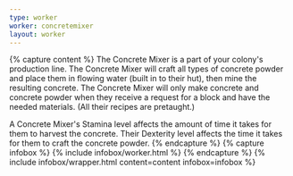 ```yaml
---
type: worker
worker: concretemixer
layout: worker
---
```

{% capture content %}
The Concrete Mixer is a part of your colony's production line. The Concrete Mixer will craft all types of concrete powder and place them in flowing water (built in to their hut), then mine the resulting concrete. The Concrete Mixer will only make concrete and concrete powder when they receive a request for a block and have the needed materials. (All their recipes are pretaught.)

A Concrete Mixer's Stamina level affects the amount of time it takes for them to harvest the concrete. Their Dexterity level affects the time it takes for them to craft the concrete powder.
{% endcapture %}
{% capture infobox %}
{% include infobox/worker.html %}
{% endcapture %}
{% include infobox/wrapper.html content=content infobox=infobox %}